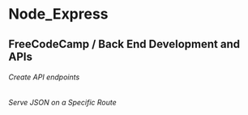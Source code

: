 # Node_Express

<h2>FreeCodeCamp / Back End Development and APIs</h2>
<h6>Create API endpoints</h6>
<h6>Serve JSON on a Specific Route</h6>

